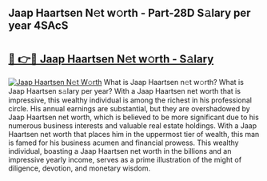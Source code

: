 ## Jaap Haartsen N𝚎t w𝚘rth - Part-28D S𝚊lary per year 4SAcS

# <h2><a href="http://gc3dmu.nevu.top/?p=Jaap+Haartsen">🔗 👉🔴 Jaap Haartsen N𝚎t w𝚘rth - S𝚊lary</a></h2>

[![Jaap Haartsen N𝚎t W𝚘rth](https://i.imgur.com/Oavwk0R.jpeg)](http://gc3dmu.nevu.top/?p=Jaap+Haartsen)
What is Jaap Haartsen n𝚎t w𝚘rth? What is Jaap Haartsen s𝚊lary per year?
With a Jaap Haartsen net worth that is impressive, this wealthy individual is among the richest in his professional circle. His annual earnings are substantial, but they are overshadowed by Jaap Haartsen net worth, which is believed to be more significant due to his numerous business interests and valuable real estate holdings. With a Jaap Haartsen net worth that places him in the uppermost tier of wealth, this man is famed for his business acumen and financial prowess. This wealthy individual, boasting a Jaap Haartsen net worth in the billions and an impressive yearly income, serves as a prime illustration of the might of diligence, devotion, and monetary wisdom.
